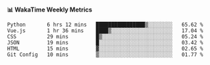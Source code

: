 **:bar_chart: WakaTime Weekly Metrics**

<!--START_SECTION:waka-->

```text
Python       6 hrs 12 mins   ████████████████▒░░░░░░░░   65.62 %
Vue.js       1 hr 36 mins    ████▒░░░░░░░░░░░░░░░░░░░░   17.04 %
CSS          29 mins         █▒░░░░░░░░░░░░░░░░░░░░░░░   05.24 %
JSON         19 mins         █░░░░░░░░░░░░░░░░░░░░░░░░   03.42 %
HTML         15 mins         ▓░░░░░░░░░░░░░░░░░░░░░░░░   02.65 %
Git Config   10 mins         ▒░░░░░░░░░░░░░░░░░░░░░░░░   01.77 %
```

<!--END_SECTION:waka-->
